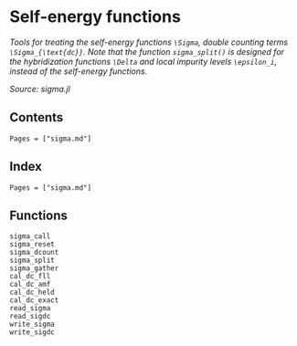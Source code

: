 # Self-energy functions

*Tools for treating the self-energy functions ``\Sigma``, double counting terms ``\Sigma_{\text{dc}}``. Note that the function `sigma_split()` is designed for the hybridization functions ``\Delta`` and local impurity levels ``\epsilon_i``, instead of the self-energy functions.*

*Source: sigma.jl*

## Contents

```@contents
Pages = ["sigma.md"]
```

## Index

```@index
Pages = ["sigma.md"]
```

## Functions

```@docs
sigma_call
sigma_reset
sigma_dcount
sigma_split
sigma_gather
cal_dc_fll
cal_dc_amf
cal_dc_held
cal_dc_exact
read_sigma
read_sigdc
write_sigma
write_sigdc
```
